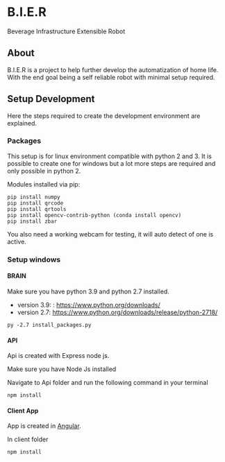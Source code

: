 # B.I.E.R
Beverage Infrastructure Extensible Robot

## About

B.I.E.R is a project to help further develop the automatization of home life. With the end goal being a self reliable robot with minimal setup required.

## Setup Development

Here the steps required to create the development environment are explained.

### Packages

This setup is for linux environment compatible with python 2 and 3.
It is possible to create one for windows but a lot more steps are required and only possible in python 2.

Modules installed via pip:

```
pip install numpy
pip install qrcode
pip install qrtools
pip install opencv-contrib-python (conda install opencv)
pip install zbar
```

You also need a working webcam for testing, it will auto detect of one is active.

### Setup windows

#### BRAIN

Make sure you have python 3.9 and python 2.7 installed.
- version 3.9: : https://www.python.org/downloads/
- version 2.7: https://www.python.org/downloads/release/python-2718/

```
py -2.7 install_packages.py
```

#### API

Api is created with Express node js.

Make sure you have Node Js installed

Navigate to Api folder and run the following command in your terminal

```
npm install
```

#### Client App

App is created in [Angular](https://angular.io/).

In client folder
```
npm install
```
